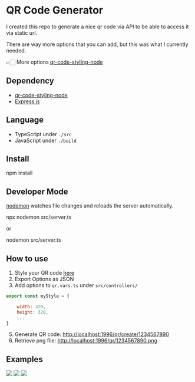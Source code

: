 **QR Code Generator**
=====================

I created this repo to generate a nice qr code via API to be able to access it via static url.

There are way more options that you can add, but this was what I currently needed.

👉🏻 More options  [qr-code-styling-node](https://www.npmjs.com/package/qr-code-styling-node?activeTab=versions)

  

**Dependency**
--------------

  

*   [qr-code-styling-node](https://www.npmjs.com/package/qr-code-styling-node?activeTab=versions)
*   [Express.js](http://expressjs.com/)

  

Language
--------

  

*   TypeScript under `./src`
*   JavaScript under `./build`

  

**Install**
-----------

  

npm install

  

**Developer Mode**
------------------

  

[nodemon](https://nodemon.io/) watches file changes and reloads the server automatically.

  

npx nodemon src/server.ts

or

nodemon src/server.ts

  

**How to use**
--------------

  

1.  Style your QR code [here](https://qr-code-styling.com/)
2.  Export Options as JSON
3.  Add options to `qr.vars.ts` under `src/controllers/`

```javascript
export const myStyle = {

	width: 320,
    height: 320,
    ...
}
```

5.  Generate QR code: [http://localhost:1996/qr/create/1234567890](http://localhost:1996/qr/create/1234567890)
6.  Retrieve png file: [http://localhost:1996/qr/1234567890.png](http://localhost:1996/qr/1234567890.png)

  

**Examples**
------------


![](https://raw.githubusercontent.com/kozakdenys/qr-code-styling/master/src/assets/facebook_example_new.png)
![](https://raw.githubusercontent.com/kozakdenys/qr-code-styling/master/src/assets/qr_code_example.png)
![](https://raw.githubusercontent.com/kozakdenys/qr-code-styling/master/src/assets/telegram_example_new.png)

